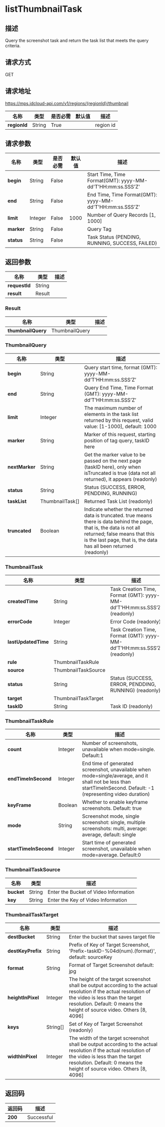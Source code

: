 # listThumbnailTask


## 描述
Query the screenshot task and return the task list that meets the query criteria.

## 请求方式
GET

## 请求地址
https://mps.jdcloud-api.com/v1/regions/{regionId}/thumbnail

|名称|类型|是否必需|默认值|描述|
|---|---|---|---|---|
|**regionId**|String|True| |region id|

## 请求参数
|名称|类型|是否必需|默认值|描述|
|---|---|---|---|---|
|**begin**|String|False| |Start Time, Time Format(GMT): yyyy-MM-dd'T'HH:mm:ss.SSS'Z'|
|**end**|String|False| |End Time, Time Format(GMT): yyyy-MM-dd'T'HH:mm:ss.SSS'Z'|
|**limit**|Integer|False|1000|Number of Query Records [1, 1000]|
|**marker**|String|False| |Query Tag|
|**status**|String|False| |Task Status (PENDING, RUNNING, SUCCESS, FAILED)|


## 返回参数
|名称|类型|描述|
|---|---|---|
|**requestId**|String| |
|**result**|Result| |

### Result
|名称|类型|描述|
|---|---|---|
|**thumbnailQuery**|ThumbnailQuery| |
### ThumbnailQuery
|名称|类型|描述|
|---|---|---|
|**begin**|String|Query start time, format (GMT): yyyy-MM-dd’T’HH:mm:ss.SSS’Z’|
|**end**|String|Query End Time, Time Format (GMT): yyyy-MM-dd’T’HH:mm:ss.SSS’Z’|
|**limit**|Integer|The maximum number of elements in the task list returned by this request, valid value: [1-1000], default: 1000|
|**marker**|String|Marker of this request, starting position of tag query, taskID here|
|**nextMarker**|String|Get the marker value to be passed on the next page (taskID here), only when isTruncated is true (data not all returned), it appears (readonly)|
|**status**|String|Status (SUCCESS, ERROR, PENDDING, RUNNING)|
|**taskList**|ThumbnailTask[]|Returned Task List (readonly)|
|**truncated**|Boolean|Indicate whether the returned data is truncated. true means there is data behind the page, that is, the data is not all returned; false means that this is the last page, that is, the data has all been returned (readonly)|
### ThumbnailTask
|名称|类型|描述|
|---|---|---|
|**createdTime**|String|Task Creation Time, Format (GMT): yyyy-MM-dd’T’HH:mm:ss.SSS’Z’  (readonly)|
|**errorCode**|Integer|Error Code (readonly)|
|**lastUpdatedTime**|String|Task Creation Time, Format (GMT): yyyy-MM-dd’T’HH:mm:ss.SSS’Z’  (readonly)|
|**rule**|ThumbnailTaskRule| |
|**source**|ThumbnailTaskSource| |
|**status**|String|Status (SUCCESS, ERROR, PENDDING, RUNNING) (readonly)|
|**target**|ThumbnailTaskTarget| |
|**taskID**|String|Task ID (readonly)|
### ThumbnailTaskRule
|名称|类型|描述|
|---|---|---|
|**count**|Integer|Number of screenshots, unavailable when mode=single. Default:1|
|**endTimeInSecond**|Integer|End time of generated screenshot, unavailable when mode=single/average, and it shall not be less than startTimeInSecond. Default: -1 (representing video duration)|
|**keyFrame**|Boolean|Whether to enable keyframe screenshots. Default: true|
|**mode**|String|Screenshot mode, single screenshot: single, multiple screenshots: multi, average: average, default: single|
|**startTimeInSecond**|Integer|Start time of generated screenshot, unavailable when mode=average. Default:0|
### ThumbnailTaskSource
|名称|类型|描述|
|---|---|---|
|**bucket**|String|Enter the Bucket of Video Information|
|**key**|String|Enter the Key of Video Information|
### ThumbnailTaskTarget
|名称|类型|描述|
|---|---|---|
|**destBucket**|String|Enter the bucket that saves target file|
|**destKeyPrefix**|String|Prefix of Key of Target Screenshot, 'Prefix-taskID-%04d(num).(format)', default: sourceKey|
|**format**|String|Format of Target Screenshot default: jpg|
|**heightInPixel**|Integer|The height of the target screenshot shall be output according to the actual resolution if the actual resolution of the video is less than the target resolution. Default:  0 means the height of source video. Others [8, 4096]|
|**keys**|String[]|Set of Key of Target Screenshot (readonly)|
|**widthInPixel**|Integer|The width of the target screenshot shall be output according to the actual resolution if the actual resolution of the video is less than the target resolution. Default: 0 means the height of source video. Others [8, 4096]|

## 返回码
|返回码|描述|
|---|---|
|**200**|Successful|
